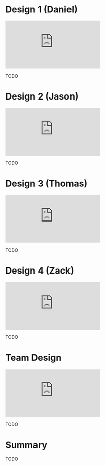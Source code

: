 # Design 1 (Daniel)

![alt text](https://github.gatech.edu/gt-omscs-se-2016fall/6300Fall16Team47/blob/master/Design-Individual/dbansch3/design.pdf "Design 1")

TODO 

# Design 2 (Jason)

![alt text](https://github.gatech.edu/6300Fall16Team47/Design-Individual/jbuoni3/design.pdf "Design 2")
 
 TODO 

 # Design 3 (Thomas)

 ![alt text](https://github.gatech.edu/6300Fall16Team47/Design-Individual/tlvh3/design.pdf "Design 3")
 
 TODO 

 # Design 4 (Zack)
 
 ![alt text](https://github.gatech.edu/6300Fall16Team47/Design-Individual/zmyrick3/design.pdf "Design 4")

 TODO 

 # Team Design

![alt text](https://github.gatech.edu/6300Fall16Team47/Design-Individual/dbansch3/design.pdf "Team Design")

 TODO 

 # Summary

 TODO 
